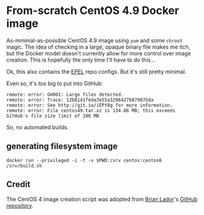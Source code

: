 # From-scratch CentOS 4.9 Docker image

As-minimal-as-possible CentOS 4.9 image using `yum` and some `chroot` magic.
The idea of checking in a large, opaque binary file makes me itch, but the
Docker model doesn't currently allow for more control over image creation.  This
is hopefully the only time I'll have to do this…

Ok, this also contains the [EPEL](http://fedoraproject.org/wiki/EPEL) repo
configs.  But it's still pretty minimal.

Even so, it's too big to put into GitHub:

    remote: error: GH001: Large files detected.
    remote: error: Trace: 12b8141feda3e55a3296427b879875da
    remote: error: See http://git.io/iEPt8g for more information.
    remote: error: File centos49.tar.xz is 134.86 MB; this exceeds GitHub's file size limit of 100 MB

So, no automated builds.

## generating filesystem image

    docker run --privileged -i -t -v $PWD:/srv centos:centos6 /srv/build.sh

## Credit

The CentOS 4 image creation script was adopted from
[Brian Lador](https://github.com/blalor)'s 
[GitHub repository](https://github.com/blalor/docker-centos4-base).
